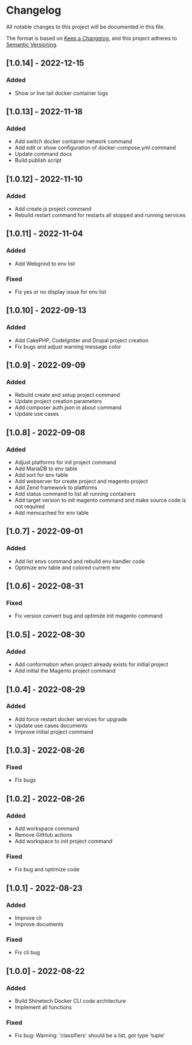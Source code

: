 # Changelog

All notable changes to this project will be documented in this file.

The format is based on [Keep a Changelog](https://keepachangelog.com/en/1.0.0/), and this
project adheres to [Semantic Versioning](https://semver.org/spec/v2.0.0.html).


## [1.0.14] - 2022-12-15

### Added

- Show or live tail docker container logs


## [1.0.13] - 2022-11-18

### Added

- Add switch docker container network command
- Add edit or show configuration of docker-compose.yml command
- Update command docs
- Build publish script


## [1.0.12] - 2022-11-10

### Added

- Add create js project command
- Rebuild restart command for restarts all stopped and running services


## [1.0.11] - 2022-11-04

### Added

- Add Webgrind to env list

### Fixed

- Fix yes or no display issue for env list

## [1.0.10] - 2022-09-13

### Added

- Add CakePHP, CodeIgniter and Drupal project creation
- Fix bugs and adjust warning message color


## [1.0.9] - 2022-09-09

### Added

- Rebuild create and setup project command
- Update project creation parameters
- Add composer auth.json in about command
- Update use cases


## [1.0.8] - 2022-09-08

### Added

- Adjust platforms for init project command
- Add MariaDB to env table
- Add sort for env table
- Add webserver for create project and magento project
- Add Zend framework to platforms
- Add status command to list all running containers
- Add target version to init magento command and make source code is not required
- Add memcached for env table


## [1.0.7] - 2022-09-01

### Added

- Add list envs command and rebuild env handler code
- Optimize env table and colored current env


## [1.0.6] - 2022-08-31

### Fixed

- Fix version convert bug and optimize init magento command


## [1.0.5] - 2022-08-30

### Added

- Add conformation when project already exists for initial project
- Add initial the Magento project command


## [1.0.4] - 2022-08-29

### Added

- Add force restart docker services for upgrade
- Update use cases documents
- Improve initial project command


## [1.0.3] - 2022-08-26

### Fixed

- Fix bugs


## [1.0.2] - 2022-08-26

### Added

- Add workspace command
- Remove GitHub actions
- Add workspace to init project command

### Fixed

- Fix bug and optimize code


## [1.0.1] - 2022-08-23

### Added

- Improve cli
- Improve documents

### Fixed

- Fix cli bug


## [1.0.0] - 2022-08-22

### Added

- Build Shinetech Docker CLI code architecture
- Implement all functions

### Fixed

- Fix bug: Warning: 'classifiers' should be a list, got type 'tuple'
